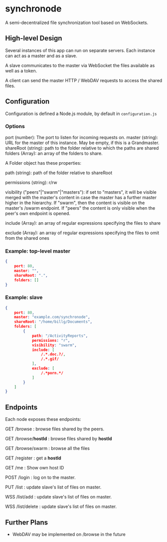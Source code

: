 # synchronode
A semi-decentralized file synchronization tool based on WebSockets.

## High-level Design
Several instances of this app can run on separate servers. Each instance can act as a master and as a slave.

A slave communicates to the master via WebSocket the files available as well as a token.

A client can send the master HTTP / WebDAV requests to access the shared files. 

## Configuration
Configuration is defined a Node.js module, by default in `configuration.js`

### Options
port (number): The port to listen for incoming requests on.
master (string): URL for the master of this instance. May be empty, if this is a Grandmaster.
shareRoot (string): path to the folder relative to which the paths are shared
folders (Array<Folder>): an array of the folders to share.

A Folder object has these properties:

path (string): path of the folder relative to shareRoot

permissions (string): r/rw

visibility ("peers"|"swarm"|"masters"): 
if set to "masters", it will be visible merged with the master's content in case the master has a further master higher in the hierarchy. If "swarm", then the content is visible on the master's /swarm endpoint. If "peers" the content is only visible when the peer's own endpoint is opened.

include (Array<RegExp>): an array of regular expressions specifying the files to share

exclude (Array<RegExp>): an array of regular expressions specifying the files to omit from the shared ones 

### Example: top-level master
```JSON
{
	port: 80,
	master: "",
	shareRoot: ".",
	folders: []
}
```

### Example: slave
```JSON
{
	port: 80,
	master: "example.com/synchronode",
	shareRoot: "/home/billg/Documents",
	folders: [
		{
			path: "/ActivityReports",
			permissions: "r",
			visibility: "swarm",
			include: [ 
				/.*.doc.?/, 
				/.*.gif/
			], 
			exclude: [ 
				/.*porn.*/ 
			] 
		}
	]
}
```

## Endpoints
Each node exposes these endpoints:

GET /browse : browse files shared by the peers.

GET /browse/**hostId** : browse files shared by **hostId**

GET /browse/swarm : browse all the files 

GET /register : get a **hostId**

GET /me : Show own host ID

POST /login : log on to the master.

PUT /list : update slave's list of files on master. 

WSS /list/add : update slave's list of files on master. 

WSS /list/delete : update slave's list of files on master. 

## Further Plans
* WebDAV may be implemented on /browse in the future 
